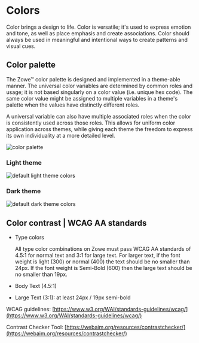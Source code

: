 # Colors

Color brings a design to life. Color is versatile; it's used to express emotion and tone, as well as place emphasis and create associations. Color should always be used in meaningful and intentional ways to create patterns and visual cues.

## Color palette

The Zowe&trade; color palette is designed and implemented in a theme-able manner. The universal color variables are determined by common roles and usage; it is not based singularly on a color value (i.e. unique hex code). The same color value might be assigned to multiple variables in a theme's palette when the values have distinctly different roles.

A universal variable can also have multiple associated roles when the color is consistently used across those roles. This allows for uniform color application across themes, while giving each theme the freedom to express its own individuality at a more detailed level.

 ![color palette](/v2.4.x/images/extender/full_palette.png)

### Light theme
![default light theme colors](/v2.4.x/images/extender/light_palette.png)

### Dark theme
![default dark theme colors](/v2.4.x/images/extender/dark_palette.png)

## Color contrast | WCAG AA standards

- Type colors

  All type color combinations on Zowe must pass WCAG AA standards of 4.5:1 for normal text and 3:1 for large text. For larger text, if the font weight is light (300) or normal (400) the text should be no smaller than 24px. If the font weight is Semi-Bold (600) then the large text should be no smaller than 19px.

- Body Text (4.5:1)

- Large Text (3:1): at least 24px / 19px semi-bold

WCAG guidelines: [https://www.w3.org/WAI/standards-guidelines/wcag/](https://www.w3.org/WAI/standards-guidelines/wcag/)

Contrast Checker Tool: [https://webaim.org/resources/contrastchecker/](https://webaim.org/resources/contrastchecker/)
